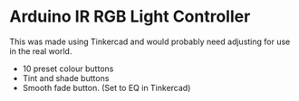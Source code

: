 # Arduino IR RGB Light Controller
This was made using Tinkercad and would probably need adjusting for use in the real world.

- 10 preset colour buttons
- Tint and shade buttons
- Smooth fade button. (Set to EQ in Tinkercad)